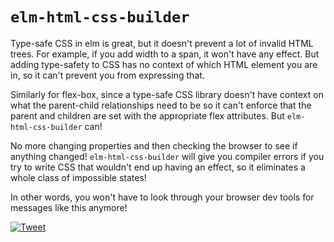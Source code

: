 # `elm-html-css-builder`

Type-safe CSS in elm is great, but it doesn't prevent a lot of invalid HTML
trees. For example, if you add width to a span, it won't have any effect. But
adding type-safety to CSS has no context of which HTML element you are in, so
it can't prevent you from expressing that.

Similarly for flex-box, since a type-safe CSS library doesn't have context on
what the parent-child relationships need to be so it can't enforce that the
parent and children are set with the appropriate flex attributes.
But `elm-html-css-builder` can!

No more changing properties and then checking the browser to see if anything changed!
`elm-html-css-builder` will give you compiler errors if you try to write CSS
that wouldn't end up having an effect, so it eliminates a whole class of impossible states!

In other words, you won't have to look through your browser dev tools for messages like this anymore!

[![Tweet](https://raw.githubusercontent.com/dillonkearns/athlete/master/noop-css-tweet.png)](https://twitter.com/patrickbrosset/status/1118889616952766466)
